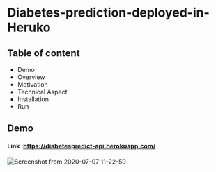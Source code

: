 # Diabetes-prediction-deployed-in-Heruko


## Table of content
   - Demo
   - Overview
   - Motivation
   - Technical Aspect
   - Installation
   - Run
  
 
## Demo
 
#### Link :https://diabetespredict-api.herokuapp.com/
![Screenshot from 2020-07-07 11-22-59](https://user-images.githubusercontent.com/46066018/86722271-5daab880-c044-11ea-9fbe-ae937f852d4e.png)
